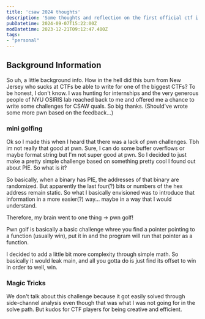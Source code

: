 ```yaml
---
title: 'csaw 2024 thoughts'
description: 'Some thoughts and reflection on the first official ctf i helped write challenges for!'
pubDatetime: 2024-09-07T15:22:00Z
modDatetime: 2023-12-21T09:12:47.400Z
tags: 
- "personal"
---
```


## Background Information

So uh, a little background info. How in the hell did this bum from New Jersey who sucks at CTFs be able to write for one of the biggest CTFs? To be honest, I don't know. I was hunting for internships and the very generous people of NYU OSIRIS lab reached back to me and offered me a chance to write some challenges for CSAW quals. So big thanks. (Should've wrote some more pwn based on the feedback...)

### mini golfing

Ok so I made this when I heard that there was a lack of pwn challenges. Tbh im not really that good at pwn. Sure, I can do some buffer overflows or maybe format string but I'm not super good at pwn. So I decided to just make a pretty simple challenge based on something pretty cool I found out about PIE. So what is it?

So basically, when a binary has PIE, the addresses of that binary are randomized. But apparently the last four(?) bits or numbers of the hex address remain static. So what I basically envisioned was to introduce that information in a more easier(?) way... maybe in a way that I would understand.

Therefore, my brain went to one thing -> pwn golf!

Pwn golf is basically a basic challenge whree you find a pointer pointing to a function (usually win), put it in and the program will run that pointer as a function.

I decided to add a little bit more complexity through simple math. So basically it would leak main, and all you gotta do is just find its offset to win in order to well, win.


### Magic Tricks

We don't talk about this challenge because it got easily solved through side-channel analysis even though that was what I was not going for in the solve path. But kudos for CTF players for being creative and efficient.
